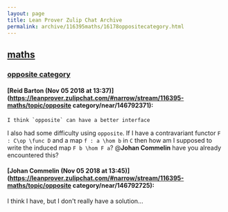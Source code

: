 ```yaml
---
layout: page
title: Lean Prover Zulip Chat Archive 
permalink: archive/116395maths/16178oppositecategory.html
---
```


## [maths](index.html)
### [opposite category](16178oppositecategory.html)

#### [Reid Barton (Nov 05 2018 at 13:37)](https://leanprover.zulipchat.com/#narrow/stream/116395-maths/topic/opposite category/near/146792371):
```quote
I think `opposite` can have a better interface
```
I also had some difficulty using `opposite`. If I have a contravariant functor `F : C\op \func D` and a map `f : a \hom b` in `C` then how am I supposed to write the induced map `F b \hom F a`? @**Johan Commelin** have you already encountered this?

#### [Johan Commelin (Nov 05 2018 at 13:45)](https://leanprover.zulipchat.com/#narrow/stream/116395-maths/topic/opposite category/near/146792725):
I think I have, but I don't really have a solution...

